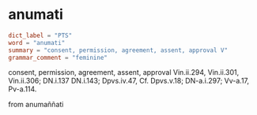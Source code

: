 # anumati

``` toml
dict_label = "PTS"
word = "anumati"
summary = "consent, permission, agreement, assent, approval V"
grammar_comment = "feminine"
```

consent, permission, agreement, assent, approval Vin.ii.294, Vin.ii.301, Vin.ii.306; DN.i.137 DN.i.143; Dpvs.iv.47, Cf. Dpvs.v.18; DN\-a.i.297; Vv\-a.17, Pv\-a.114.

from anumaññati

